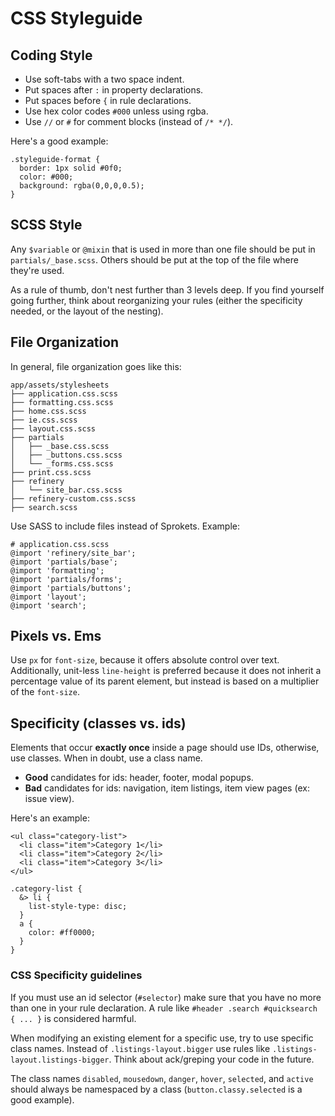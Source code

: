 # CSS Styleguide #

## Coding Style ##

* Use soft-tabs with a two space indent.
* Put spaces after `:` in property declarations.
* Put spaces before `{` in rule declarations.
* Use hex color codes `#000` unless using rgba.
* Use `//` or `#` for comment blocks (instead of `/* */`).

Here's a good example:

```
.styleguide-format {
  border: 1px solid #0f0;
  color: #000;
  background: rgba(0,0,0,0.5);
}
```

## SCSS Style ##

Any `$variable` or `@mixin` that is used in more than one file should be put in `partials/_base.scss`. Others should be put at the top of the file where they're used.

As a rule of thumb, don't nest further than 3 levels deep. If you find yourself going further, think about reorganizing your rules (either the specificity needed, or the layout of the nesting).

## File Organization ##

In general, file organization goes like this:

    app/assets/stylesheets
    ├── application.css.scss
    ├── formatting.css.scss
    ├── home.css.scss
    ├── ie.css.scss
    ├── layout.css.scss
    ├── partials
    │   ├── _base.css.scss
    │   ├── _buttons.css.scss
    │   └── _forms.css.scss
    ├── print.css.scss
    ├── refinery
    │   └── site_bar.css.scss
    ├── refinery-custom.css.scss
    ├── search.scss

Use SASS to include files instead of Sprokets. Example:

    # application.css.scss
    @import 'refinery/site_bar';
    @import 'partials/base';
    @import 'formatting';
    @import 'partials/forms';
    @import 'partials/buttons';
    @import 'layout';
    @import 'search';

## Pixels vs. Ems ##

Use `px` for `font-size`, because it offers absolute control over text. Additionally, unit-less `line-height` is preferred because it does not inherit a percentage value of its parent element, but instead is based on a multiplier of the `font-size`.

## Specificity (classes vs. ids) ##

Elements that occur **exactly once** inside a page should use IDs, otherwise, use classes. When in doubt, use a class name.

* **Good** candidates for ids: header, footer, modal popups.
* **Bad** candidates for ids: navigation, item listings, item view pages (ex: issue view).

Here's an example:

    <ul class="category-list">
      <li class="item">Category 1</li>
      <li class="item">Category 2</li>
      <li class="item">Category 3</li>
    </ul>

    .category-list {
      &> li {
        list-style-type: disc;
      }
      a {
        color: #ff0000;
      }
    }

### CSS Specificity guidelines

If you must use an id selector (`#selector`) make sure that you have no more than one in your rule declaration. A rule like `#header .search #quicksearch { ... }` is considered harmful.

When modifying an existing element for a specific use, try to use specific class names. Instead of `.listings-layout.bigger` use rules like `.listings-layout.listings-bigger`. Think about ack/greping your code in the future.

The class names `disabled`, `mousedown`, `danger`, `hover`, `selected`, and `active` should always be namespaced by a class (`button.classy.selected` is a good example).
